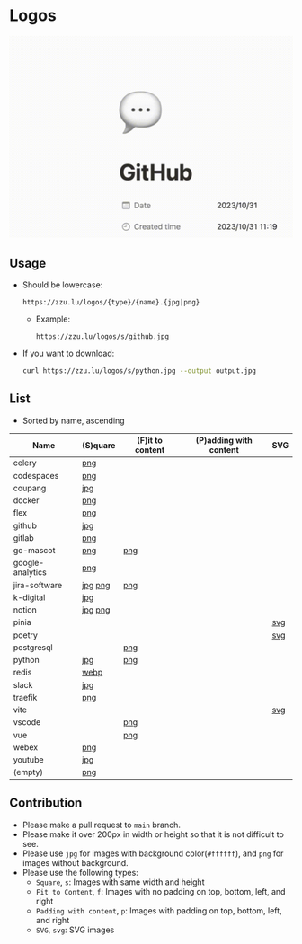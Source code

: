# Logos

![demo](demo.gif)

## Usage

- Should be lowercase:

  ```
  https://zzu.lu/logos/{type}/{name}.{jpg|png}
  ```

  - Example:

    ```
    https://zzu.lu/logos/s/github.jpg
    ```

- If you want to download:

  ```bash
  curl https://zzu.lu/logos/s/python.jpg --output output.jpg
  ```


## List

- Sorted by name, ascending

| Name | (S)quare | (F)it to content | (P)adding with content | SVG |
| ---- | ---- | ---- | ---- | ---- |
| celery | [png](s/celery.png) | | | |
| codespaces | [png](s/codespaces.png) | | | |
| coupang | [jpg](s/coupang.jpg) | | | |
| docker | [png](s/docker.png) | | | |
| flex | [png](s/flex.png) | | | |
| github | [jpg](s/github.jpg) | | | |
| gitlab | [png](s/gitlab.png) | | | |
| go-mascot | [png](s/go-mascot.png) | [png](f/go-mascot.png) | | |
| google-analytics | [png](s/google-analytics.png) | | | |
| jira-software | [jpg](s/jira-software.jpg) [png](s/jira-software.png) | [png](f/jira-software.png) | | |
| k-digital | [jpg](s/k-digital.jpg) | | | |
| notion | [jpg](s/notion.jpg) [png](s/notion.png) | | | |
| pinia | | | | [svg](svg/pinia.svg) |
| poetry | | | | [svg](svg/poetry.svg) |
| postgresql | | [png](f/postgresql.png) | | |
| python | [jpg](s/python.jpg) | [png](f/python.png) | | |
| redis | [webp](s/redis.webp) | | | |
| slack | [jpg](s/slack.jpg) | | | |
| traefik | [png](s/traefik.png) | | | |
| vite | | | | [svg](svg/vite.svg) |
| vscode | | [png](f/vscode.png) | | |
| vue | | [png](f/vue.png) | | |
| webex | [png](s/webex.png) | | | |
| youtube | [jpg](s/youtube.jpg) | | | |
| (empty) | [png](s/empty.png) | | | |


## Contribution

- Please make a pull request to `main` branch.
- Please make it over 200px in width or height so that it is not difficult to see.
- Please use `jpg` for images with background color(`#ffffff`), and `png` for images without background.
- Please use the following types:
  - `Square`, `s`: Images with same width and height
  - `Fit to Content`, `f`: Images with no padding on top, bottom, left, and right
  - `Padding with content`, `p`: Images with padding on top, bottom, left, and right
  - `SVG`, `svg`: SVG images

